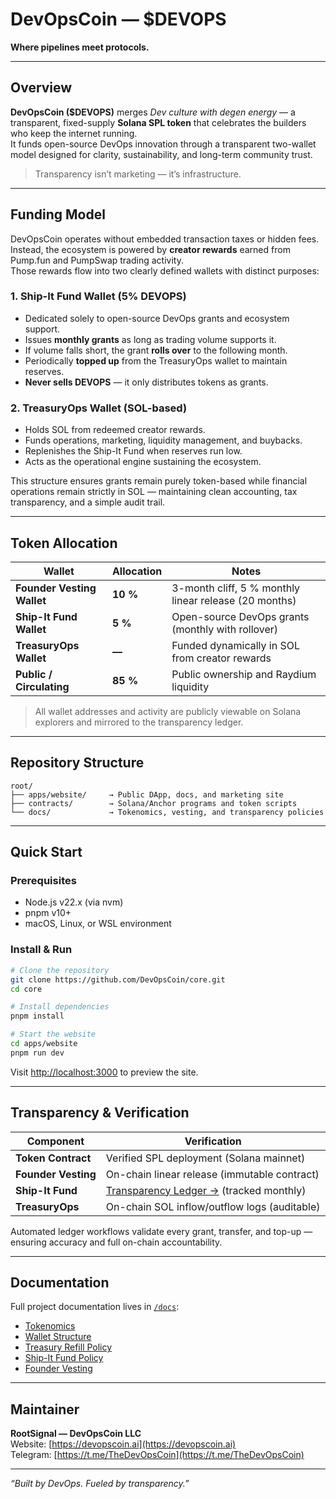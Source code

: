 # DevOpsCoin — $DEVOPS

**Where pipelines meet protocols.**

---

## Overview

**DevOpsCoin ($DEVOPS)** merges _Dev culture with degen energy_ — a transparent, fixed-supply **Solana SPL token** that celebrates the builders who keep the internet running.  
It funds open-source DevOps innovation through a transparent two-wallet model designed for clarity, sustainability, and long-term community trust.

> Transparency isn’t marketing — it’s infrastructure.

---

## Funding Model

DevOpsCoin operates without embedded transaction taxes or hidden fees.  
Instead, the ecosystem is powered by **creator rewards** earned from Pump.fun and PumpSwap trading activity.  
Those rewards flow into two clearly defined wallets with distinct purposes:

### **1. Ship-It Fund Wallet (5% DEVOPS)**

- Dedicated solely to open-source DevOps grants and ecosystem support.  
- Issues **monthly grants** as long as trading volume supports it.  
- If volume falls short, the grant **rolls over** to the following month.  
- Periodically **topped up** from the TreasuryOps wallet to maintain reserves.  
- **Never sells DEVOPS** — it only distributes tokens as grants.

### **2. TreasuryOps Wallet (SOL-based)**

- Holds SOL from redeemed creator rewards.  
- Funds operations, marketing, liquidity management, and buybacks.  
- Replenishes the Ship-It Fund when reserves run low.  
- Acts as the operational engine sustaining the ecosystem.

This structure ensures grants remain purely token-based while financial operations remain strictly in SOL — maintaining clean accounting, tax transparency, and a simple audit trail.

---

## Token Allocation

| Wallet                   | Allocation | Notes                                                    |
| ------------------------- | ---------- | -------------------------------------------------------- |
| **Founder Vesting Wallet** | **10 %**   | 3-month cliff, 5 % monthly linear release (20 months)    |
| **Ship-It Fund Wallet**    | **5 %**    | Open-source DevOps grants (monthly with rollover)        |
| **TreasuryOps Wallet**     | **—**      | Funded dynamically in SOL from creator rewards           |
| **Public / Circulating**   | **85 %**   | Public ownership and Raydium liquidity                   |

> All wallet addresses and activity are publicly viewable on Solana explorers and mirrored to the transparency ledger.

---

## Repository Structure

```
root/
├── apps/website/     → Public DApp, docs, and marketing site
├── contracts/        → Solana/Anchor programs and token scripts
└── docs/             → Tokenomics, vesting, and transparency policies
```

---

## Quick Start

### Prerequisites

- Node.js v22.x (via nvm)
- pnpm v10+
- macOS, Linux, or WSL environment

### Install & Run

```bash
# Clone the repository
git clone https://github.com/DevOpsCoin/core.git
cd core

# Install dependencies
pnpm install

# Start the website
cd apps/website
pnpm run dev
```

Visit [http://localhost:3000](http://localhost:3000) to preview the site.

---

## Transparency & Verification

| Component            | Verification                                                                             |
| -------------------- | ---------------------------------------------------------------------------------------- |
| **Token Contract**   | Verified SPL deployment (Solana mainnet)                                                 |
| **Founder Vesting**  | On-chain linear release (immutable contract)                                             |
| **Ship-It Fund**     | [Transparency Ledger →](https://github.com/DevOpsCoin-LLC/shipit-fund) (tracked monthly) |
| **TreasuryOps**      | On-chain SOL inflow/outflow logs (auditable)                                             |

Automated ledger workflows validate every grant, transfer, and top-up — ensuring accuracy and full on-chain accountability.

---

## Documentation

Full project documentation lives in [`/docs`](./docs):

- [Tokenomics](./docs/TOKENOMICS.md)
- [Wallet Structure](./docs/WALLET_STRUCTURE.md)
- [Treasury Refill Policy](./docs/TREASURY_REFILL_POLICY.md)
- [Ship-It Fund Policy](./docs/SHIPIT_FUND.md)
- [Founder Vesting](./docs/FOUNDER_VESTING.md)

---

## Maintainer

**RootSignal — DevOpsCoin LLC**  
Website: [https://devopscoin.ai](https://devopscoin.ai)  
Telegram: [https://t.me/TheDevOpsCoin](https://t.me/TheDevOpsCoin)

---

_“Built by DevOps. Fueled by transparency.”_
